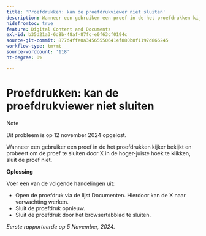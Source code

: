 ```yaml
---
title: 'Proefdrukken: kan de proefdrukviewer niet sluiten'
description: Wanneer een gebruiker een proef in de het proefdrukken kijker bekijkt en probeert om de proef te sluiten door X in de hoger-juiste hoek te klikken, sluit de proef niet. Er is een tijdelijke oplossing beschikbaar.
hidefromtoc: true
feature: Digital Content and Documents
exl-id: b35d21a3-6d8b-48af-87fc-e0f63cf0194c
source-git-commit: 877d4ffe0a345655506414f880b8f1197d866245
workflow-type: tm+mt
source-wordcount: '118'
ht-degree: 0%

---
```


# Proefdrukken: kan de proefdrukviewer niet sluiten

>[!NOTE]
>
>Dit probleem is op 12 november 2024 opgelost.

Wanneer een gebruiker een proef in de het proefdrukken kijker bekijkt en probeert om de proef te sluiten door X in de hoger-juiste hoek te klikken, sluit de proef niet.

**Oplossing**

Voer een van de volgende handelingen uit:

* Open de proefdruk via de lijst Documenten. Hierdoor kan de X naar verwachting werken.
* Sluit de proefdruk opnieuw.
* Sluit de proefdruk door het browsertabblad te sluiten.

_Eerste rapporteerde op 5 November, 2024._
